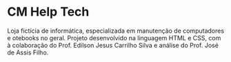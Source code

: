 # CM Help Tech

Loja fictícia de informática, especializada em manutenção de computadores e otebooks no geral.
Projeto desenvolvido na linguagem HTML e CSS, com à colaboração do Prof. Edilson Jesus Carrilho
Silva e análise do Prof. José de Assis Filho.
